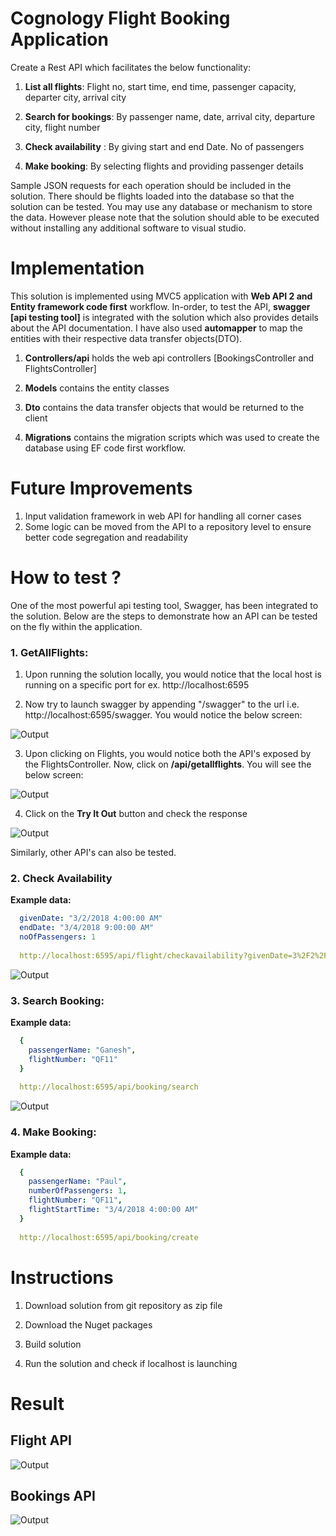 # Cognology Flight Booking Application 

Create a Rest API which facilitates the below functionality:

1. **List all flights**:
Flight no, start time, end time, passenger capacity, departer city, arrival city

2. **Search for bookings**:
By passenger name, date, arrival city, departure city, flight number

3. **Check availability** :
By giving start and end Date. No of passengers

4. **Make booking**:
By selecting flights and providing passenger details

Sample JSON requests for each operation should be included in the solution. There should be flights loaded into the database so that the solution can be tested.
You may use any database or mechanism to store the data. However please note that the solution should able to be executed without installing any additional software to visual studio.

# Implementation

This solution is implemented using MVC5 application with **Web API 2 and Entity framework code first** workflow. In-order, to test the API, **swagger [api testing tool]** is integrated with the solution which also provides details about the API documentation. I have also used **automapper** to map the entities with their respective data transfer objects(DTO).

1. **Controllers/api** holds the web api controllers [BookingsController and FlightsController]
 
2. **Models** contains the entity classes
 
3. **Dto** contains the data transfer objects that would be returned to the client

4. **Migrations** contains the migration scripts which was used to create the database using EF code first workflow. 

# Future Improvements

1. Input validation framework in web API for handling all corner cases
2. Some logic can be moved from the API to a repository level to ensure better code segregation and readability

# How to test ?

One of the most powerful api testing tool, Swagger, has been integrated to the solution. Below are the steps to demonstrate how an API can be tested on the fly within the application.

### 1. GetAllFlights:

1. Upon running the solution locally, you would notice that the local host is running on a specific port for ex. http://localhost:6595

2. Now try to launch swagger by appending "/swagger" to the url i.e. http://localhost:6595/swagger. You would notice the below screen:

![Output](./Output/swagger_launch.jpg)

3. Upon clicking on Flights, you would notice both the API's exposed by the FlightsController. Now, click on **/api/getallflights**. You will see the below screen:

![Output](./Output/get_all_flights.jpg)

4. Click on the **Try It Out** button and check the response

![Output](./Output/response.jpg)

Similarly, other API's can also be tested.


### 2. Check Availability

**Example data:**


```yml
  givenDate: "3/2/2018 4:00:00 AM"
  endDate: "3/4/2018 9:00:00 AM"
  noOfPassengers: 1
  
  http://localhost:6595/api/flight/checkavailability?givenDate=3%2F2%2F2018%204%3A00%3A00%20AM&endDate=3%2F4%2F2018%209%3A00%3A00%20AM&noOfPassengers=1

  ```
![Output](./Output/check_availability.jpg)


### 3. Search Booking:

**Example data:**


```yml
  {
	passengerName: "Ganesh",
	flightNumber: "QF11"
  }
  
  http://localhost:6595/api/booking/search

  ```
  ![Output](./Output/search_booking.jpg)
  

### 4. Make Booking:

**Example data:**


```yml
  {
	passengerName: "Paul",
	numberOfPassengers: 1,
	flightNumber: "QF11",
	flightStartTime: "3/4/2018 4:00:00 AM"
  }
  
  http://localhost:6595/api/booking/create

  ```

# Instructions

1. Download solution from git repository as zip file

2. Download the Nuget packages

3. Build solution

4. Run the solution and check if localhost is launching


# Result

## Flight API

![Output](./Output/flight.jpg)

## Bookings API

![Output](./Output/booking.jpg)

